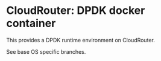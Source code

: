 # CloudRouter: DPDK docker container

This provides a DPDK runtime environment on CloudRouter.

See base OS specific branches.
